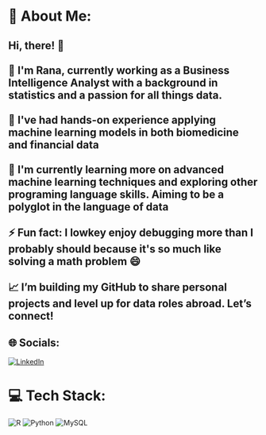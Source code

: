 # 💫 About Me:
## Hi, there! 👋<br><br>💼 I'm **Rana**, currently working as a **Business Intelligence Analyst** with a background in statistics and a passion for all things data.<br><br>💬 I've had hands-on experience applying **machine learning models** in both **biomedicine** and **financial data**<br><br>🌱 I'm currently learning more on advanced machine learning techniques and exploring other programing language skills. Aiming to be a polyglot in the language of data<br><br>⚡ Fun fact: I lowkey enjoy debugging more than I probably should because it's so much like solving a math problem 😄<br><br>📈 I’m building my GitHub to share personal projects and level up for data roles abroad. Let’s connect!<br>


## 🌐 Socials:
[![LinkedIn](https://img.shields.io/badge/LinkedIn-%230077B5.svg?logo=linkedin&logoColor=white)](https://linkedin.com/in/ranaamalia/) 

# 💻 Tech Stack:
![R](https://img.shields.io/badge/r-%23276DC3.svg?style=for-the-badge&logo=r&logoColor=white) ![Python](https://img.shields.io/badge/python-3670A0?style=for-the-badge&logo=python&logoColor=ffdd54) ![MySQL](https://img.shields.io/badge/mysql-4479A1.svg?style=for-the-badge&logo=mysql&logoColor=white)

